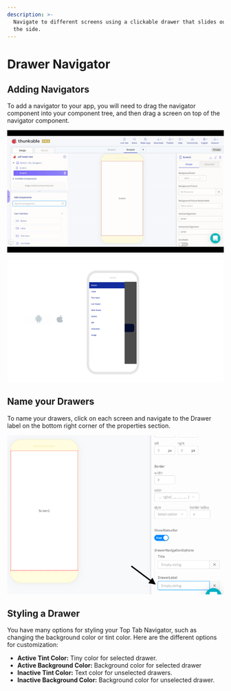 ```yaml
---
description: >-
  Navigate to different screens using a clickable drawer that slides out from
  the side.
---
```


# Drawer Navigator

## Adding Navigators

To add a navigator to your app, you will need to drag the navigator component into your component tree, and then drag a screen on top of the navigator component. 

![](.gitbook/assets/ezgif.com-video-to-gif-6.gif)

![](.gitbook/assets/thunkable-documentation-exhibits-83.png)



## Name your Drawers

To name your drawers, click on each screen and navigate to the Drawer label on the bottom right corner of the properties section. 

![](.gitbook/assets/image%20%2833%29.png)

## Styling a Drawer

You have many options for styling your Top Tab Navigator, such as changing the background color or tint color. Here are the different options for customization:

* **Active Tint Color:** Tiny color for selected drawer.  
* **Active Background Color:** Background color for selected drawer 
* **Inactive Tint Color:** Text color for unselected drawers.  
* **Inactive Background Color:** Background color for unselected drawer. 

